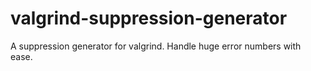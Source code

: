 # valgrind-suppression-generator
A suppression generator for valgrind. Handle huge error numbers with ease.
